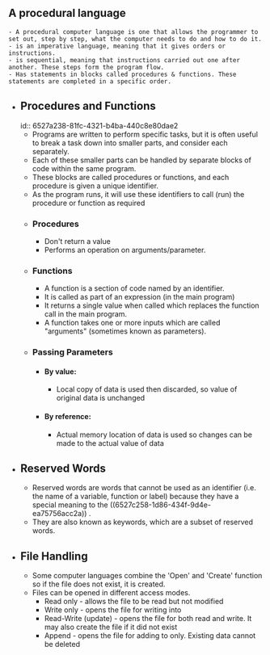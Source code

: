 ## A procedural language
	- A procedural computer language is one that allows the programmer to set out, step by step, what the computer needs to do and how to do it.
	- is an imperative language, meaning that it gives orders or instructions.
	- is sequential, meaning that instructions carried out one after another. These steps form the program flow.
	- Has statements in blocks called procedures & functions. These statements are completed in a specific order.
- ## Procedures and Functions
  id:: 6527a238-81fc-4321-b4ba-440c8e80dae2
	- Programs are written to perform specific tasks, but it is often useful to break a task down into smaller parts, and consider each separately.
	- Each of these smaller parts can be handled by separate blocks of code within the same program.
	- These blocks are called procedures or functions, and each procedure is given a unique identifier.
	- As the program runs, it will use these identifiers to call (run) the procedure or function as required
	- ### Procedures
		- Don't return a value
		- Performs an operation on arguments/parameter.
	- ### Functions
		- A function is a section of code named by an identifier.
		- It is called as part of an expression (in the main program)
		- It returns a single value when called  which replaces the function call in the main program.
		- A function takes one or more inputs which are called "arguments" (sometimes known as parameters).
	- ### Passing Parameters
		- #### By value:
			- Local copy of data is used then discarded, so value of original data is unchanged
		- #### By reference:
			- Actual memory location of data is used so changes can be made to the actual value of data
- ## Reserved Words
	- Reserved words are words that cannot be used as an identifier (i.e. the name of a variable, function or label) because they have a special meaning to the ((6527c258-1d86-434f-9d4e-ea75756acc2a)) .
	- They are also known as keywords, which are a subset of reserved words.
- ## File Handling
	- Some computer languages combine the 'Open' and 'Create' function so if the file does not exist, it is created.
	- Files can be opened in different access modes.
		- Read only - allows the file to be read but not modified
		- Write only - opens the file for writing into
		- Read-Write (update) - opens the file for both read and write. It may also create the file if it did not exist
		- Append - opens the file for adding to only. Existing data cannot be deleted